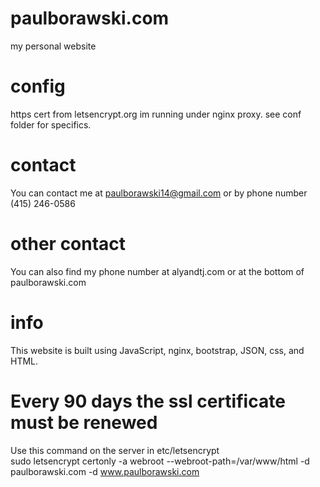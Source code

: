 # paulborawski.com

my personal website

# config
https cert from letsencrypt.org
im running under nginx proxy. see conf folder for specifics.

# contact
You can contact me at paulborawski14@gmail.com or by phone number (415) 246-0586

# other contact
You can also find my phone number at alyandtj.com or at the bottom of paulborawski.com

# info
This website is built using JavaScript, nginx, bootstrap, JSON, css, and HTML.

# Every 90 days the ssl certificate must be renewed

Use this command on the server in etc/letsencrypt <br />
sudo letsencrypt certonly -a webroot --webroot-path=/var/www/html -d paulborawski.com -d www.paulborawski.com
